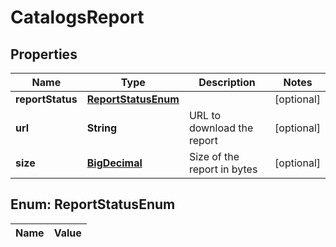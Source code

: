 

# CatalogsReport

## Properties

Name | Type | Description | Notes
------------ | ------------- | ------------- | -------------
**reportStatus** | [**ReportStatusEnum**](#ReportStatusEnum) |  |  [optional]
**url** | **String** | URL to download the report |  [optional]
**size** | [**BigDecimal**](BigDecimal.md) | Size of the report in bytes |  [optional]


## Enum: ReportStatusEnum

Name | Value
---- | -----




